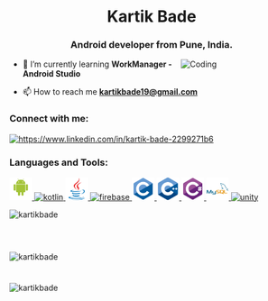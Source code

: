 <h1 align="center">Kartik Bade</h1>
<h3 align="center">Android developer from Pune, India.</h3>
<img align="right" alt="Coding" width="200" src="https://imgs.search.brave.com/BLu6oE6t5SNWnKebbV69AKOXiK4FoPHZ3n8I9MePyyM/rs:fit:220:220:1/g:ce/aHR0cHM6Ly9tZWRp/YS50ZW5vci5jb20v/aW1hZ2VzLzIwNDky/YjdlZmZjODE2MGUz/NmU3OWE3OWU0YzZh/OWY1L3Rlbm9yLmdp/Zg.gif">

- 🌱 I’m currently learning **WorkManager - Android Studio**

- 📫 How to reach me **kartikbade19@gmail.com**

<h3 align="left">Connect with me:</h3>
<p align="left">
<a href="https://linkedin.com/in/https://www.linkedin.com/in/kartik-bade-2299271b6" target="blank"><img align="center" src="https://raw.githubusercontent.com/rahuldkjain/github-profile-readme-generator/master/src/images/icons/Social/linked-in-alt.svg" alt="https://www.linkedin.com/in/kartik-bade-2299271b6" height="30" width="40" /></a>
</p>

<h3 align="left">Languages and Tools:</h3>
<p align="left"> <a href="https://developer.android.com" target="_blank" rel="noreferrer"> <img src="https://raw.githubusercontent.com/devicons/devicon/master/icons/android/android-original-wordmark.svg" alt="android" width="40" height="40"/> </a> <a href="https://kotlinlang.org" target="_blank" rel="noreferrer"> <img src="https://www.vectorlogo.zone/logos/kotlinlang/kotlinlang-icon.svg" alt="kotlin" width="40" height="40"/> </a> <a href="https://www.java.com" target="_blank" rel="noreferrer"> <img src="https://raw.githubusercontent.com/devicons/devicon/master/icons/java/java-original.svg" alt="java" width="40" height="40"/> </a> <a href="https://firebase.google.com/" target="_blank" rel="noreferrer"> <img src="https://www.vectorlogo.zone/logos/firebase/firebase-icon.svg" alt="firebase" width="40" height="40"/> </a> <a href="https://www.cprogramming.com/" target="_blank" rel="noreferrer"> <img src="https://raw.githubusercontent.com/devicons/devicon/master/icons/c/c-original.svg" alt="c" width="40" height="40"/> </a> <a href="https://www.w3schools.com/cpp/" target="_blank" rel="noreferrer"> <img src="https://raw.githubusercontent.com/devicons/devicon/master/icons/cplusplus/cplusplus-original.svg" alt="cplusplus" width="40" height="40"/> </a> <a href="https://www.w3schools.com/cs/" target="_blank" rel="noreferrer"> <img src="https://raw.githubusercontent.com/devicons/devicon/master/icons/csharp/csharp-original.svg" alt="csharp" width="40" height="40"/> </a> <a href="https://www.mysql.com/" target="_blank" rel="noreferrer"> <img src="https://raw.githubusercontent.com/devicons/devicon/master/icons/mysql/mysql-original-wordmark.svg" alt="mysql" width="40" height="40"/> </a> <a href="https://unity.com/" target="_blank" rel="noreferrer"> <img src="https://www.vectorlogo.zone/logos/unity3d/unity3d-icon.svg" alt="unity" width="40" height="40"/> </a> </p>

 <p><img align="left" src="https://github-readme-stats.vercel.app/api/top-langs?username=kartikbade&show_icons=true&locale=en&layout=compact" alt="kartikbade" /></p>
<br/>
<br/>
<br/>
<p><img align="left" src="https://github-readme-stats.vercel.app/api?username=kartikbade&show_icons=true&locale=en" alt="kartikbade" style="margin-top:10px"/></p>
<br/>
<br/>
<br/>
<p><img align="left" src="https://github-readme-streak-stats.herokuapp.com/?user=kartikbade&" alt="kartikbade" /></p>
